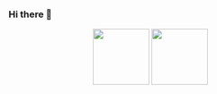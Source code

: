 ### Hi there 👋

<div id="header" align="center">
  <img src="https://media.giphy.com/media/3oKIPnAiaMCws8nOsE/giphy.gif" width="100"/>
  <img src="https://media.giphy.com/media/XwBzLXzYq7ljHBXkHk/giphy.gif" width="100"/>
</div>
